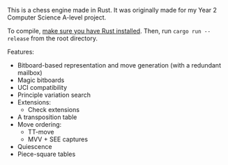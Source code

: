 This is a chess engine made in Rust. It was originally made for my Year 2 Computer Science A-level project.

To compile, [make sure you have Rust installed](https://rustup.rs). Then, run `cargo run --release` from the root directory.

Features:
- Bitboard-based representation and move generation (with a redundant mailbox)
- Magic bitboards
- UCI compatibility
- Principle variation search
- Extensions:
  - Check extensions
- A transposition table
- Move ordering:
  - TT-move
  - MVV + SEE captures
- Quiescence
- Piece-square tables
